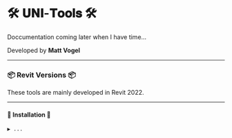 # 🛠 𝐔𝐍𝐈-𝐓𝐨𝐨𝐥𝐬 🛠 
Doccumentation coming later when I have time...

Developed by **Matt Vogel**  

---
### 📦 Revit Versions 📦
These tools are mainly developed in Revit 2022.

---
#### 💠 Installation 💠  

    ▶ ...



